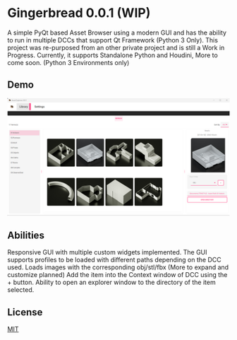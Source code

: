 
# Gingerbread 0.0.1 (WIP)

A simple PyQt based Asset Browser using a modern GUI and has the ability to run in multiple DCCs that support Qt Framework (Python 3 Only).
This project was re-purposed from an other private project and is still a Work in Progress. 
Currently, it supports Standalone Python and Houdini, More to come soon. (Python 3 Environments only)

## Demo

![alt text](img/gbsc.png)


## Abilities

Responsive GUI with multiple custom widgets implemented.
The GUI supports profiles to be loaded with different paths depending on the DCC used.
Loads images with the corresponding obj/stl/fbx (More to expand and customize planned)
Add the item into the Context window of DCC using the + button.
Ability to open an explorer window to the directory of the item selected.

## License

[MIT](https://choosealicense.com/licenses/mit/)

